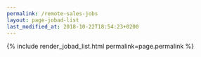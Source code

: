 ```yaml
---
permalink: /remote-sales-jobs
layout: page-jobad-list
last_modified_at: 2018-10-22T18:54:23+0200
---
```

{% include render_jobad_list.html permalink=page.permalink %}
